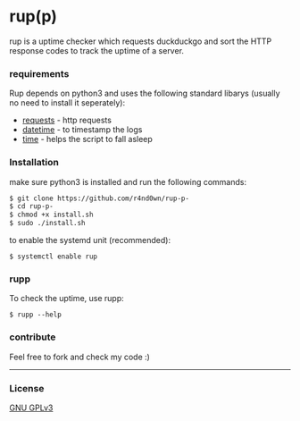 # rup\(p\)

rup is a uptime checker which requests duckduckgo and sort the HTTP response codes to track the uptime of a server.



### requirements

Rup depends on python3 and uses the following standard libarys (usually no need to install it seperately):
* [requests](https://pypi.org/project/requests/) - http requests
* [datetime](https://docs.python.org/3/library/datetime.html) - to timestamp the logs
* [time](https://docs.python.org/3/library/time.html) - helps the script to fall asleep


### Installation
make sure python3 is installed and run the following commands:
```sh
$ git clone https://github.com/r4nd0wn/rup-p-
$ cd rup-p-
$ chmod +x install.sh
$ sudo ./install.sh
```
to enable the systemd unit (recommended):
```
$ systemctl enable rup
```

### rupp
To check the uptime, use rupp:
```
$ rupp --help
```

### contribute
Feel free to fork and check my code :)

----
### License
[GNU GPLv3](https://www.gnu.org/licenses/gpl-3.0.txt)
